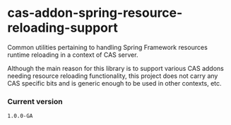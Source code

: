 cas-addon-spring-resource-reloading-support
===========================================

Common utilities pertaining to handling Spring Framework resources runtime reloading in a context of CAS server.

Although the main reason for this library is to support various CAS addons needing resource reloading functionality,
this project does not carry any CAS specific bits and is generic enough to be used in other contexts, etc.

### Current version
`1.0.0-GA`
